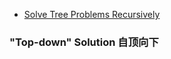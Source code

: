 - [Solve Tree Problems Recursively](https://leetcode.com/explore/learn/card/data-structure-tree/17/solve-problems-recursively/534/)

### "Top-down" Solution 自顶向下

